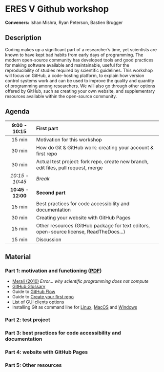# ERES V Github workshop

**Conveners:**
Ishan Mishra,
Ryan Peterson,
Bastien Brugger

## Description

Coding makes up a significant part of a researcher’s time, yet scientists are known to have kept bad habits from early days of programming. The modern open-source community has developed tools and good practices for making software available and maintainable, useful for the reproducibility of studies required by scientific guidelines. This workshop will focus on GitHub, a code-hosting platform, to explain how version control systems work and can be used to improve the quality and quantity of programming among researchers. We will also go through other options offered by GitHub, such as creating your own website, and supplementary resources available within the open-source community.

## Agenda

| **9:00 - 10:15** | **First part** |
|:----------------:|:---------------|
| 15 min | Motivation for this workshop |
| 30 min | How do Git & GitHub work: creating your account & first repo |
| 30 min | Actual test project: fork repo, create new branch, edit files, pull request, merge |
| _10:15 - 10:45_ | _Break_ |
| **10:45 - 12:00** | **Second part** |
| 15 min | Best practices for code accessibility and documentation |
| 30 min | Creating your website with GitHub Pages |
| 15 min | Other resources (GitHub package for text editors, open-source license, ReadTheDocs...) |
| 15 min | Discussion |

## Material

### Part 1: motivation and functioning ([PDF](https://github.com/BastienBrugger/ERESV-github))

* [Merali (2010)](https://www.nature.com/news/2010/101013/full/467775a.html) *Error… why scientific programming does not compute*
* [GitHub Glossary](https://help.github.com/en/articles/github-glossary)
* Guide to [GitHub Flow](https://guides.github.com/introduction/flow/)
* Guide to [Create your first repo](https://guides.github.com/activities/hello-world/)
* List of [GUI clients](https://git-scm.com/downloads/guis/) options
* Installing Git as command line for [Linux](https://git-scm.com/download/linux), [MacOS](https://git-scm.com/download/mac) and [Windows](https://git-scm.com/download/win)

### Part 2: test project

### Part 3: best practices for code accessibility and documentation

### Part 4: website with GitHub Pages

### Part 5: Other resources
